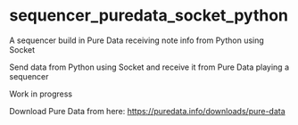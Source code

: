# sequencer_puredata_socket_python
A sequencer build in Pure Data receiving note info from Python using Socket

Send data from Python using Socket and receive it from Pure Data playing a sequencer

Work in progress


Download Pure Data from here:
https://puredata.info/downloads/pure-data
